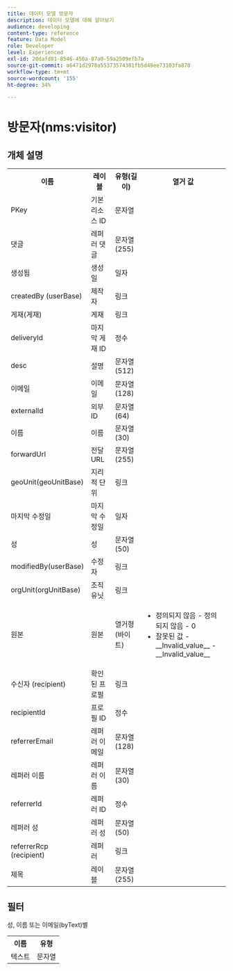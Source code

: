 ```yaml
---
title: 데이터 모델 방문자
description: 데이터 모델에 대해 알아보기
audience: developing
content-type: reference
feature: Data Model
role: Developer
level: Experienced
exl-id: 20dafd81-8546-450a-87a0-59a2509efb7a
source-git-commit: a6471d2970a55373574301fb5d49ee73103fa870
workflow-type: tm+mt
source-wordcount: '155'
ht-degree: 34%

---
```


# 방문자(nms:visitor)

## 개체 설명

<table>
    <tr>
        <th>이름</th>
        <th>레이블</th>
        <th>유형(길이)</th>
        <th>열거 값</th>
    </tr>
    <tr>
        <td>PKey</td>
        <td>기본 리소스 ID</td>
        <td>문자열 </td>
        <td> </td>
    </tr>
    <tr>
        <td>댓글</td>
        <td>레퍼러 댓글</td>
        <td>문자열(255)</td>
        <td> </td>
    </tr>
    <tr>
        <td>생성됨</td>
        <td>생성일</td>
        <td>일자 </td>
        <td> </td>
    </tr>
    <tr>
        <td>createdBy (userBase)</td>
        <td>제작자</td>
        <td>링크 </td>
        <td> </td>
    </tr>
    <tr>
        <td>게재(게재)</td>
        <td>게재</td>
        <td>링크 </td>
        <td> </td>
    </tr>
    <tr>
        <td>deliveryId</td>
        <td>마지막 게재 ID</td>
        <td>정수 </td>
        <td> </td>
    </tr>
    <tr>
        <td>desc</td>
        <td>설명</td>
        <td>문자열(512)</td>
        <td> </td>
    </tr>
    <tr>
        <td>이메일</td>
        <td>이메일</td>
        <td>문자열(128)</td>
        <td> </td>
    </tr>
    <tr>
        <td>externalId</td>
        <td>외부 ID</td>
        <td>문자열(64)</td>
        <td> </td>
    </tr>
    <tr>
        <td>이름</td>
        <td>이름</td>
        <td>문자열(30)</td>
        <td> </td>
    </tr>
    <tr>
        <td>forwardUrl</td>
        <td>전달 URL</td>
        <td>문자열(255)</td>
        <td> </td>
    </tr>
    <tr>
        <td>geoUnit(geoUnitBase)</td>
        <td>지리적 단위</td>
        <td>링크 </td>
        <td> </td>
    </tr>
    <tr>
        <td>마지막 수정일</td>
        <td>마지막 수정일</td>
        <td>일자 </td>
        <td> </td>
    </tr>
    <tr>
        <td>성</td>
        <td>성</td>
        <td>문자열(50)</td>
        <td> </td>
    </tr>
    <tr>
        <td>modifiedBy(userBase)</td>
        <td>수정자</td>
        <td>링크 </td>
        <td> </td>
    </tr>
    <tr>
        <td>orgUnit(orgUnitBase)</td>
        <td>조직 유닛</td>
        <td>링크 </td>
        <td> </td>
    </tr>
    <tr>
        <td>원본</td>
        <td>원본</td>
        <td>열거형(바이트) </td>
        <td>
            <ul>
            <li>정의되지 않음 - 정의되지 않음 - 0</li>
            <li>잘못된 값 - __Invalid_value__ - __Invalid_value__</li>
            </ul>
        </td>
    </tr>
    <tr>
        <td>수신자 (recipient)</td>
        <td>확인된 프로필</td>
        <td>링크 </td>
        <td> </td>
    </tr>
    <tr>
        <td>recipientId</td>
        <td>프로필 ID</td>
        <td>정수 </td>
        <td> </td>
    </tr>
    <tr>
        <td>referrerEmail</td>
        <td>레퍼러 이메일</td>
        <td>문자열(128)</td>
        <td> </td>
    </tr>
    <tr>
        <td>레퍼러 이름</td>
        <td>레퍼러 이름</td>
        <td>문자열(30)</td>
        <td> </td>
    </tr>
    <tr>
        <td>referrerId</td>
        <td>레퍼러 ID</td>
        <td>정수 </td>
        <td> </td>
    </tr>
    <tr>
        <td>레퍼러 성</td>
        <td>레퍼러 성</td>
        <td>문자열(50)</td>
        <td> </td>
    </tr>
    <tr>
        <td>referrerRcp (recipient)</td>
        <td>레퍼러</td>
        <td>링크 </td>
        <td> </td>
    </tr>
    <tr>
        <td>제목</td>
        <td>레이블</td>
        <td>문자열(255)</td>
        <td> </td>
    </tr>
</table>

## 필터

성, 이름 또는 이메일(byText)별</p>

<table>
        <tr>
        <th>이름</th>
        <th>유형</th>
        </tr>
        <tr>
        <td>텍스트</td>
        <td>문자열</td>
        </tr>
    </table>
